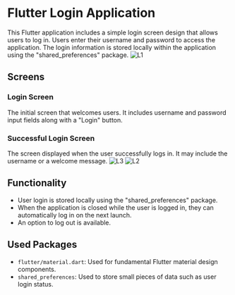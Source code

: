 # Flutter Login Application

This Flutter application includes a simple login screen design that allows users to log in. Users enter their username and password to access the application. The login information is stored locally within the application using the "shared_preferences" package.
![L1](https://github.com/emreyilldirrm/login_app/assets/149498114/d3721125-0089-4568-8fb5-a41bc613c67c)

## Screens

### Login Screen

The initial screen that welcomes users. It includes username and password input fields along with a "Login" button.

### Successful Login Screen

The screen displayed when the user successfully logs in. It may include the username or a welcome message.
![L3](https://github.com/emreyilldirrm/login_app/assets/149498114/4669407a-22f2-484d-9c1f-42d7c782a0c7)
![L2](https://github.com/emreyilldirrm/login_app/assets/149498114/26e617fd-ea5f-4e67-b01d-aa81b750e651)

## Functionality

- User login is stored locally using the "shared_preferences" package.
- When the application is closed while the user is logged in, they can automatically log in on the next launch.
- An option to log out is available.

## Used Packages

- `flutter/material.dart`: Used for fundamental Flutter material design components.
- `shared_preferences`: Used to store small pieces of data such as user login status.
